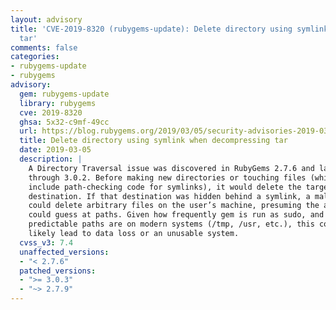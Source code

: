 ```yaml
---
layout: advisory
title: 'CVE-2019-8320 (rubygems-update): Delete directory using symlink when decompressing
  tar'
comments: false
categories:
- rubygems-update
- rubygems
advisory:
  gem: rubygems-update
  library: rubygems
  cve: 2019-8320
  ghsa: 5x32-c9mf-49cc
  url: https://blog.rubygems.org/2019/03/05/security-advisories-2019-03.html
  title: Delete directory using symlink when decompressing tar
  date: 2019-03-05
  description: |
    A Directory Traversal issue was discovered in RubyGems 2.7.6 and later
    through 3.0.2. Before making new directories or touching files (which now
    include path-checking code for symlinks), it would delete the target
    destination. If that destination was hidden behind a symlink, a malicious gem
    could delete arbitrary files on the user’s machine, presuming the attacker
    could guess at paths. Given how frequently gem is run as sudo, and how
    predictable paths are on modern systems (/tmp, /usr, etc.), this could
    likely lead to data loss or an unusable system.
  cvss_v3: 7.4
  unaffected_versions:
  - "< 2.7.6"
  patched_versions:
  - ">= 3.0.3"
  - "~> 2.7.9"
---
```

